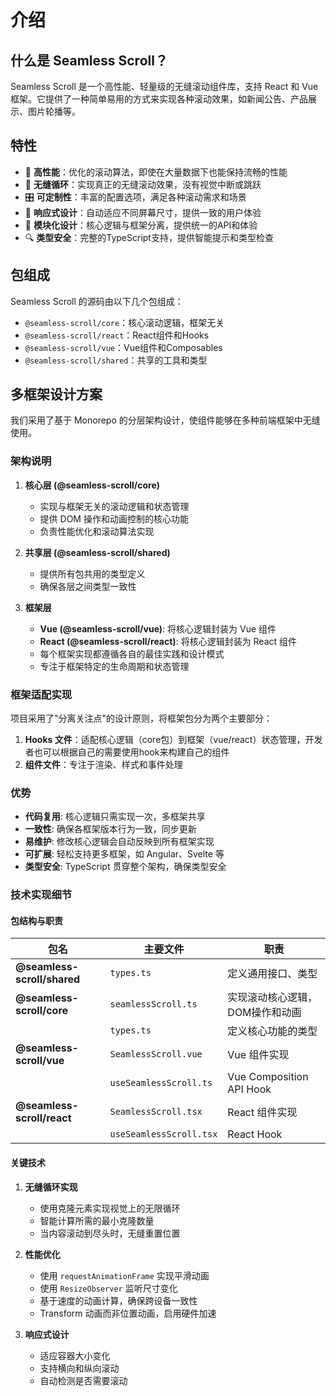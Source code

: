 # 介绍

## 什么是 Seamless Scroll？

Seamless Scroll 是一个高性能、轻量级的无缝滚动组件库，支持 React 和 Vue 框架。它提供了一种简单易用的方式来实现各种滚动效果，如新闻公告、产品展示、图片轮播等。

## 特性

- 🚀 **高性能**：优化的滚动算法，即使在大量数据下也能保持流畅的性能
- 🔄 **无缝循环**：实现真正的无缝滚动效果，没有视觉中断或跳跃
- 🎛️ **可定制性**：丰富的配置选项，满足各种滚动需求和场景
- 📱 **响应式设计**：自动适应不同屏幕尺寸，提供一致的用户体验
- 🧩 **模块化设计**：核心逻辑与框架分离，提供统一的API和体验
- 🔍 **类型安全**：完整的TypeScript支持，提供智能提示和类型检查

## 包组成

Seamless Scroll 的源码由以下几个包组成：

- `@seamless-scroll/core`：核心滚动逻辑，框架无关
- `@seamless-scroll/react`：React组件和Hooks
- `@seamless-scroll/vue`：Vue组件和Composables
- `@seamless-scroll/shared`：共享的工具和类型

## 多框架设计方案

我们采用了基于 Monorepo 的分层架构设计，使组件能够在多种前端框架中无缝使用。

### 架构说明

1. **核心层 (@seamless-scroll/core)**

   - 实现与框架无关的滚动逻辑和状态管理
   - 提供 DOM 操作和动画控制的核心功能
   - 负责性能优化和滚动算法实现

2. **共享层 (@seamless-scroll/shared)**

   - 提供所有包共用的类型定义
   - 确保各层之间类型一致性

3. **框架层**

   - **Vue (@seamless-scroll/vue)**: 将核心逻辑封装为 Vue 组件
   - **React (@seamless-scroll/react)**: 将核心逻辑封装为 React 组件
   - 每个框架实现都遵循各自的最佳实践和设计模式
   - 专注于框架特定的生命周期和状态管理

### 框架适配实现

项目采用了"分离关注点"的设计原则，将框架包分为两个主要部分：

1. **Hooks 文件**：适配核心逻辑（core包）到框架（vue/react）状态管理，开发者也可以根据自己的需要使用hook来构建自己的组件
2. **组件文件**：专注于渲染、样式和事件处理

### 优势

- **代码复用**: 核心逻辑只需实现一次，多框架共享
- **一致性**: 确保各框架版本行为一致，同步更新
- **易维护**: 修改核心逻辑会自动反映到所有框架实现
- **可扩展**: 轻松支持更多框架，如 Angular、Svelte 等
- **类型安全**: TypeScript 贯穿整个架构，确保类型安全

### 技术实现细节

#### 包结构与职责

| 包名                        | 主要文件                | 职责                            |
| --------------------------- | ----------------------- | ------------------------------- |
| **@seamless-scroll/shared** | `types.ts`              | 定义通用接口、类型              |
| **@seamless-scroll/core**   | `seamlessScroll.ts`     | 实现滚动核心逻辑，DOM操作和动画 |
|                             | `types.ts`              | 定义核心功能的类型              |
| **@seamless-scroll/vue**    | `SeamlessScroll.vue`    | Vue 组件实现                    |
|                             | `useSeamlessScroll.ts`  | Vue Composition API Hook        |
| **@seamless-scroll/react**  | `SeamlessScroll.tsx`    | React 组件实现                  |
|                             | `useSeamlessScroll.tsx` | React Hook                      |

#### 关键技术

1. **无缝循环实现**

   - 使用克隆元素实现视觉上的无限循环
   - 智能计算所需的最小克隆数量
   - 当内容滚动到尽头时，无缝重置位置

2. **性能优化**

   - 使用 `requestAnimationFrame` 实现平滑动画
   - 使用 `ResizeObserver` 监听尺寸变化
   - 基于速度的动画计算，确保跨设备一致性
   - Transform 动画而非位置动画，启用硬件加速

3. **响应式设计**
   - 适应容器大小变化
   - 支持横向和纵向滚动
   - 自动检测是否需要滚动
